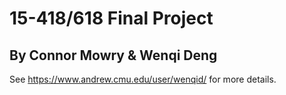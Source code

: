 # 15-418/618 Final Project
## By Connor Mowry & Wenqi Deng

See https://www.andrew.cmu.edu/user/wenqid/ for more details.
